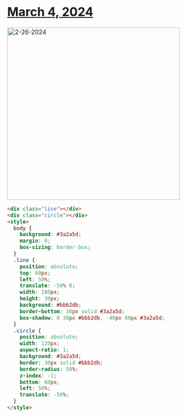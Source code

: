 # [March 4, 2024](https://cssbattle.dev/play/boTcLcuINkHJYy5zIVFM)

<img src="https://firebasestorage.googleapis.com/v0/b/cssbattleapp.appspot.com/o/user%2Fummd3POvEDfFyeFvVdOMG3OOrwE2%2Ftargets%2Ftarget_8gHmTBO@2x.png?alt=media" width="400" alt="2-26-2024" />

```html
<div class="line"></div>
<div class="circle"></div>
<style>
  body {
    background: #3a2a5d;
    margin: 0;
    box-sizing: border-box;
  }
  .line {
    position: absolute;
    top: 60px;
    left: 50%;
    translate: -50% 0;
    width: 180px;
    height: 30px;
    background: #bbb2db;
    border-bottom: 30px solid #3a2a5d;
    box-shadow: 0 30px #bbb2db, -40px 60px #3a2a5d;
  }
  .circle {
    position: absolute;
    width: 120px;
    aspect-ratio: 1;
    background: #3a2a5d;
    border: 30px solid #bbb2db;
    border-radius: 50%;
    z-index: -1;
    bottom: 60px;
    left: 50%;
    translate: -50%;
  }
</style>
```
